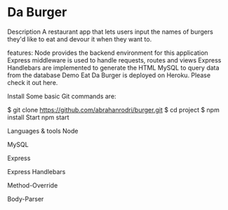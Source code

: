 # Da Burger
Description
A restaurant app that lets users input the names of burgers they'd like to eat and devour it when they want to.

features:
Node provides the backend environment for this application
Express middleware is used to handle requests, routes and views
Express Handlebars are implemented to generate the HTML
MySQL to query data from the database
Demo
Eat Da Burger is deployed on Heroku. Please check it out here.

Install
Some basic Git commands are:

$ git clone https://github.com/abrahanrodri/burger.git
$ cd project
$ npm install
Start
npm start

Languages & tools
Node

MySQL

Express

Express Handlebars

Method-Override

Body-Parser
